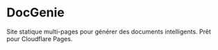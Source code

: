 # DocGenie

Site statique multi-pages pour générer des documents intelligents.
Prêt pour Cloudflare Pages.
